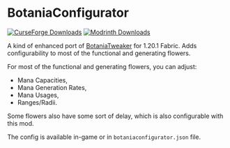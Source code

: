# BotaniaConfigurator
<a href="https://www.curseforge.com/minecraft/mc-mods/botaniaconfigurator"><img alt="CurseForge Downloads" src="https://img.shields.io/curseforge/dt/945531?logo=curseforge&color=orange"></a> <a href="https://modrinth.com/mod/botaniaconfigurator"><img alt="Modrinth Downloads" src="https://img.shields.io/modrinth/dt/alWa8n3a?logo=modrinth"></a>

A kind of enhanced port of [BotaniaTweaker](https://github.com/Tfarcenim/BotaniaTweaker) for 1.20.1 Fabric.
Adds configurability to most of the functional and generating flowers.

For most of the functional and generating flowers, you can adjust:
- Mana Capacities,
- Mana Generation Rates,
- Mana Usages,
- Ranges/Radii.

Some flowers also have some sort of delay, which is also configurable with this mod.

The config is available in-game or in `botaniaconfigurator.json` file.
